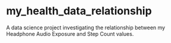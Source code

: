 # my_health_data_relationship
A data science project investigating the relationship between my Headphone Audio Exposure and Step Count values.

